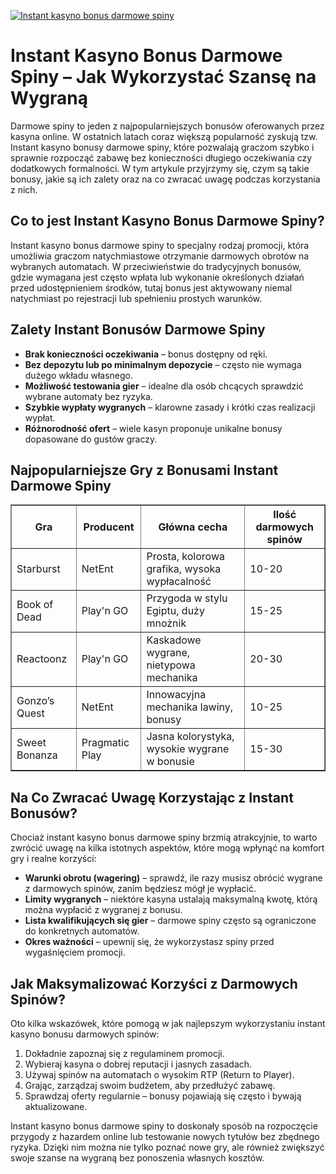 [![Instant kasyno bonus darmowe spiny](https://123-caf.pages.dev/gitsignup.png)](https://vrmoo.ru/Bt82HjjY)

<h1>Instant Kasyno Bonus Darmowe Spiny – Jak Wykorzystać Szansę na Wygraną</h1> <p>Darmowe spiny to jeden z najpopularniejszych bonusów oferowanych przez kasyna online. W ostatnich latach coraz większą popularność zyskują tzw. Instant kasyno bonusy darmowe spiny, które pozwalają graczom szybko i sprawnie rozpocząć zabawę bez konieczności długiego oczekiwania czy dodatkowych formalności. W tym artykule przyjrzymy się, czym są takie bonusy, jakie są ich zalety oraz na co zwracać uwagę podczas korzystania z nich.</p>  <h2>Co to jest Instant Kasyno Bonus Darmowe Spiny?</h2> <p>Instant kasyno bonus darmowe spiny to specjalny rodzaj promocji, która umożliwia graczom natychmiastowe otrzymanie darmowych obrotów na wybranych automatach. W przeciwieństwie do tradycyjnych bonusów, gdzie wymagana jest często wpłata lub wykonanie określonych działań przed udostępnieniem środków, tutaj bonus jest aktywowany niemal natychmiast po rejestracji lub spełnieniu prostych warunków.</p>  <h2>Zalety Instant Bonusów Darmowe Spiny</h2> <ul>   <li><strong>Brak konieczności oczekiwania</strong> – bonus dostępny od ręki.</li>   <li><strong>Bez depozytu lub po minimalnym depozycie</strong> – często nie wymaga dużego wkładu własnego.</li>   <li><strong>Możliwość testowania gier</strong> – idealne dla osób chcących sprawdzić wybrane automaty bez ryzyka.</li>   <li><strong>Szybkie wypłaty wygranych</strong> – klarowne zasady i krótki czas realizacji wypłat.</li>   <li><strong>Różnorodność ofert</strong> – wiele kasyn proponuje unikalne bonusy dopasowane do gustów graczy.</li> </ul>  <h2>Najpopularniejsze Gry z Bonusami Instant Darmowe Spiny</h2> <table border="1" cellpadding="5" cellspacing="0">   <thead>     <tr>       <th>Gra</th>       <th>Producent</th>       <th>Główna cecha</th>       <th>Ilość darmowych spinów</th>     </tr>   </thead>   <tbody>     <tr>       <td>Starburst</td>       <td>NetEnt</td>       <td>Prosta, kolorowa grafika, wysoka wypłacalność</td>       <td>10-20</td>     </tr>     <tr>       <td>Book of Dead</td>       <td>Play'n GO</td>       <td>Przygoda w stylu Egiptu, duży mnożnik</td>       <td>15-25</td>     </tr>     <tr>       <td>Reactoonz</td>       <td>Play'n GO</td>       <td>Kaskadowe wygrane, nietypowa mechanika</td>       <td>20-30</td>     </tr>     <tr>       <td>Gonzo’s Quest</td>       <td>NetEnt</td>       <td>Innowacyjna mechanika lawiny, bonusy</td>       <td>10-25</td>     </tr>     <tr>       <td>Sweet Bonanza</td>       <td>Pragmatic Play</td>       <td>Jasna kolorystyka, wysokie wygrane w bonusie</td>       <td>15-30</td>     </tr>   </tbody> </table>  <h2>Na Co Zwracać Uwagę Korzystając z Instant Bonusów?</h2> <p>Chociaż instant kasyno bonus darmowe spiny brzmią atrakcyjnie, to warto zwrócić uwagę na kilka istotnych aspektów, które mogą wpłynąć na komfort gry i realne korzyści:</p> <ul>   <li><strong>Warunki obrotu (wagering)</strong> – sprawdź, ile razy musisz obrócić wygrane z darmowych spinów, zanim będziesz mógł je wypłacić.</li>   <li><strong>Limity wygranych</strong> – niektóre kasyna ustalają maksymalną kwotę, którą można wypłacić z wygranej z bonusu.</li>   <li><strong>Lista kwalifikujących się gier</strong> – darmowe spiny często są ograniczone do konkretnych automatów.</li>   <li><strong>Okres ważności</strong> – upewnij się, że wykorzystasz spiny przed wygaśnięciem promocji.</li> </ul>  <h2>Jak Maksymalizować Korzyści z Darmowych Spinów?</h2> <p>Oto kilka wskazówek, które pomogą w jak najlepszym wykorzystaniu instant kasyno bonusu darmowych spinów:</p> <ol>   <li>Dokładnie zapoznaj się z regulaminem promocji.</li>   <li>Wybieraj kasyna o dobrej reputacji i jasnych zasadach.</li>   <li>Używaj spinów na automatach o wysokim RTP (Return to Player).</li>   <li>Grając, zarządzaj swoim budżetem, aby przedłużyć zabawę.</li>   <li>Sprawdzaj oferty regularnie – bonusy pojawiają się często i bywają aktualizowane.</li> </ol>  <p>Instant kasyno bonus darmowe spiny to doskonały sposób na rozpoczęcie przygody z hazardem online lub testowanie nowych tytułów bez zbędnego ryzyka. Dzięki nim można nie tylko poznać nowe gry, ale również zwiększyć swoje szanse na wygraną bez ponoszenia własnych kosztów.</p>
